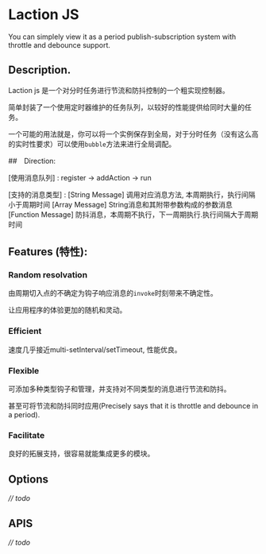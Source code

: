 # Laction JS

You can simplely view it as a period publish-subscription system with throttle and debounce support. 


## Description.

Laction js 是一个对分时任务进行节流和防抖控制的一个粗实现控制器。

简单封装了一个使用定时器维护的任务队列，以较好的性能提供给同时大量的任务。

一个可能的用法就是，你可以将一个实例保存到全局，对于分时任务（没有这么高的实时性要求）可以使用`bubble`方法来进行全局调配。



##　Direction:

[使用消息队列] : register -> addAction -> run

[支持的消息类型] : 
  [String Message] 调用对应消息方法, 本周期执行，执行间隔小于周期时间
  [Array Message] String消息和其附带参数构成的参数消息
  [Function Message] 防抖消息，本周期不执行，下一周期执行.执行间隔大于周期时间


## Features (特性):

### Random resolvation

由周期切入点的不确定为钩子响应消息的`invoke`时刻带来不确定性。

让应用程序的体验更加的随机和灵动。


### Efficient

速度几乎接近multi-setInterval/setTimeout, 性能优良。

### Flexible

可添加多种类型钩子和管理，并支持对不同类型的消息进行节流和防抖。

甚至可将节流和防抖同时应用(Precisely says that it is throttle and debounce in a period).


### Facilitate

良好的拓展支持，很容易就能集成更多的模块。


## Options

*// todo*


## APIS

*// todo*

